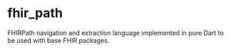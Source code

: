# fhir_path
FHIRPath navigation and extraction language implemented in pure Dart to be used with base FHIR packages.
